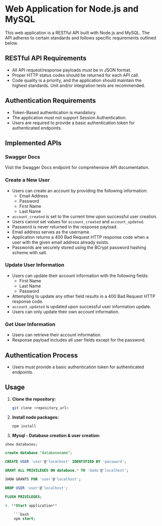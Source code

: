 # Web Application for Node.js and MySQL

This web application is a RESTful API built with Node.js and MySQL. The API adheres to certain standards and follows specific requirements outlined below.

## RESTful API Requirements

- All API request/response payloads must be in JSON format.
- Proper HTTP status codes should be returned for each API call.
- Code quality is a priority, and the application should maintain the highest standards. Unit and/or integration tests are recommended.

## Authentication Requirements

- Token-Based authentication is mandatory.
- The application must not support Session Authentication.
- Users are required to provide a basic authentication token for authenticated endpoints.

## Implemented APIs

### Swagger Docs

Visit the Swagger Docs endpoint for comprehensive API documentation.

### Create a New User

- Users can create an account by providing the following information:
  - Email Address
  - Password
  - First Name
  - Last Name
- `account_created` is set to the current time upon successful user creation.
- Users cannot set values for `account_created` and `account_updated`.
- Password is never returned in the response payload.
- Email address serves as the username.
- Application returns a 400 Bad Request HTTP response code when a user with the given email address already exists.
- Passwords are securely stored using the BCrypt password hashing scheme with salt.

### Update User Information

- Users can update their account information with the following fields:
  - First Name
  - Last Name
  - Password
- Attempting to update any other field results in a 400 Bad Request HTTP response code.
- `account_updated` is updated upon successful user information update.
- Users can only update their own account information.

### Get User Information

- Users can retrieve their account information.
- Response payload includes all user fields except for the password.

## Authentication Process

- Users must provide a basic authentication token for authenticated endpoints.

## Usage

1. **Clone the repository:**

   ```bash
   git clone <repository_url>


2. **Install node packages:**
    ```bash
   npm install


3. **Mysql - Database creation & user creation:**

```sql
show databases;

create database "databasename";

CREATE USER 'user'@'localhost' IDENTIFIED BY 'password';

GRANT ALL PRIVILEGES ON database.* TO 'dada'@'localhost';

SHOW GRANTS FOR 'user'@'localhost';

DROP USER 'user'@'localhost';

FLUSH PRIVILEGES;

4. **Start application**

    ```bash
    npm start;